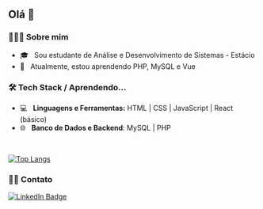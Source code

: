 
        
<h2>Olá 👋</h2>

<h3> 👩🏻‍💻 Sobre mim </h3>

- 🎓 &nbsp; Sou estudante de Análise e Desenvolvimento de Sistemas - Estácio
- 🔭 &nbsp; Atualmente, estou aprendendo PHP, MySQL e Vue

<h3>🛠 Tech Stack / Aprendendo...</h3>

- 💻 &nbsp; **Linguagens e Ferramentas:** HTML | CSS | JavaScript | React (básico)
- 🌐 &nbsp; **Banco de Dados e Backend**: MySQL | PHP

<br>

[![Top Langs](https://github-readme-stats.vercel.app/api/top-langs/?username=rafaelabou1999&layout=compact&text_color=daf7dc&bg_color=151525)](https://github.com/rafaelabou1999/github-readme-stats)

<h3> 🤝🏻 Contato </h3>

 <a href="https://www.linkedin.com/in/rafaela-bourdette/">
    <img src="https://img.shields.io/badge/LinkedIn-blue?style=for-the-badge&logo=linkedin&logoColor=white" alt="LinkedIn Badge"/>
  </a>
